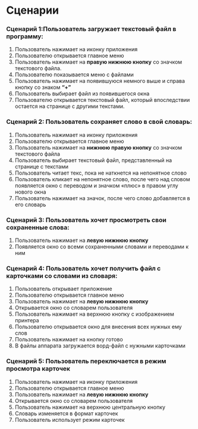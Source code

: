 <h1> Cценарии </h1>

<h3>Сценарий 1:Пользователь загружает текстовый файл в программу:</h3>

1) Пользователь нажимает на иконку приложения
2) Пользователю открывается главное меню
3) Пользователь нажимает на **правую нижнюю кнопку** со значком текстового файла.
4) Пользователю показывается меню с файлами
5) Пользователь нажимает на появившуюся немного выше и справа кнопку со знаком **“+”**
6) Пользователь выбирает файл из появившегося окна
7) Пользователю открывается текстовый файл, который впоследствии остается на странице с другими текстами.



<h3>Сценарий 2: Пользователь сохраняет слово в свой словарь:</h3>

1) Пользователь нажимает на иконку приложения
2) Пользователю открывается главное меню
3) Пользователь нажимает на **нижнюю правую кнопку** со значком текстового файла
4) Пользователь выбирает текстовый файл, представленный на странице с текстами
5) Пользователь читает текс, пока не наткнется на непонятное слово
6) Пользователь кликает на непонятное слово, после чего над словом появляется окно с переводом и значком «плюс» в правом углу нового окна
7) Пользователь нажимает на значок, после чего слово добавляется в его словарь



<h3>Сценарий 3: Пользователь хочет просмотреть свои сохраненные слова:</h3>

1) Пользователь нажимает на **левую нижнюю кнопку**
2) Появляется окно со всеми сохраненными словами и переводами к ним



<h3>Сценарий 4: Пользователь хочет получить файл c карточками со словами из словаря:</h3>

1) Пользователь открывает приложение
2) Пользователю открывается главное меню
3) Пользователь нажимает на **левую нижнюю кнопку**
4) Открывается окно со словарем пользователя
5) Пользователь нажимает на верхнюю кнопку с изображением принтера
6) Пользователю открывается окно для внесения всех нужных ему слов
7) Пользователь нажимает на кнопку готово
8) В файлы аппарата загружается ворд-файл с нужными карточками


<h3>Сценарий 5: Пользователь переключается в режим просмотра карточек</h3>

1) Пользователь нажимает на иконку приложения
2) Пользователю открывается главное меню
3) Пользователь нажимает на **левую нижнюю кнопку**
4) Открывается окно со словарем пользователя
5) Пользователь нажимает на верхнюю центральную кнопку
6) Словарь изменяется в формат карточек
7) Пользователь использует режим карточек
